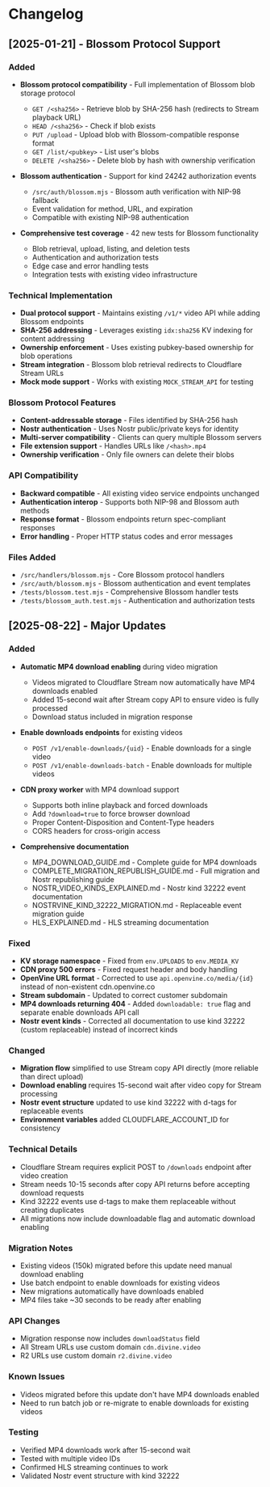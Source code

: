 # Changelog

## [2025-01-21] - Blossom Protocol Support

### Added
- **Blossom protocol compatibility** - Full implementation of Blossom blob storage protocol
  - `GET /<sha256>` - Retrieve blob by SHA-256 hash (redirects to Stream playback URL)
  - `HEAD /<sha256>` - Check if blob exists
  - `PUT /upload` - Upload blob with Blossom-compatible response format
  - `GET /list/<pubkey>` - List user's blobs
  - `DELETE /<sha256>` - Delete blob by hash with ownership verification

- **Blossom authentication** - Support for kind 24242 authorization events
  - `/src/auth/blossom.mjs` - Blossom auth verification with NIP-98 fallback
  - Event validation for method, URL, and expiration
  - Compatible with existing NIP-98 authentication

- **Comprehensive test coverage** - 42 new tests for Blossom functionality
  - Blob retrieval, upload, listing, and deletion tests
  - Authentication and authorization tests
  - Edge case and error handling tests
  - Integration tests with existing video infrastructure

### Technical Implementation
- **Dual protocol support** - Maintains existing `/v1/*` video API while adding Blossom endpoints
- **SHA-256 addressing** - Leverages existing `idx:sha256` KV indexing for content addressing
- **Ownership enforcement** - Uses existing pubkey-based ownership for blob operations
- **Stream integration** - Blossom blob retrieval redirects to Cloudflare Stream URLs
- **Mock mode support** - Works with existing `MOCK_STREAM_API` for testing

### Blossom Protocol Features
- **Content-addressable storage** - Files identified by SHA-256 hash
- **Nostr authentication** - Uses Nostr public/private keys for identity
- **Multi-server compatibility** - Clients can query multiple Blossom servers
- **File extension support** - Handles URLs like `/<hash>.mp4`
- **Ownership verification** - Only file owners can delete their blobs

### API Compatibility
- **Backward compatible** - All existing video service endpoints unchanged
- **Authentication interop** - Supports both NIP-98 and Blossom auth methods
- **Response format** - Blossom endpoints return spec-compliant responses
- **Error handling** - Proper HTTP status codes and error messages

### Files Added
- `/src/handlers/blossom.mjs` - Core Blossom protocol handlers
- `/src/auth/blossom.mjs` - Blossom authentication and event templates
- `/tests/blossom.test.mjs` - Comprehensive Blossom handler tests
- `/tests/blossom_auth.test.mjs` - Authentication and authorization tests

## [2025-08-22] - Major Updates

### Added
- **Automatic MP4 download enabling** during video migration
  - Videos migrated to Cloudflare Stream now automatically have MP4 downloads enabled
  - Added 15-second wait after Stream copy API to ensure video is fully processed
  - Download status included in migration response
  
- **Enable downloads endpoints** for existing videos
  - `POST /v1/enable-downloads/{uid}` - Enable downloads for a single video
  - `POST /v1/enable-downloads-batch` - Enable downloads for multiple videos
  
- **CDN proxy worker** with MP4 download support
  - Supports both inline playback and forced downloads
  - Add `?download=true` to force browser download
  - Proper Content-Disposition and Content-Type headers
  - CORS headers for cross-origin access

- **Comprehensive documentation**
  - MP4_DOWNLOAD_GUIDE.md - Complete guide for MP4 downloads
  - COMPLETE_MIGRATION_REPUBLISH_GUIDE.md - Full migration and Nostr republishing guide
  - NOSTR_VIDEO_KINDS_EXPLAINED.md - Nostr kind 32222 event documentation
  - NOSTRVINE_KIND_32222_MIGRATION.md - Replaceable event migration guide
  - HLS_EXPLAINED.md - HLS streaming documentation

### Fixed
- **KV storage namespace** - Fixed from `env.UPLOADS` to `env.MEDIA_KV`
- **CDN proxy 500 errors** - Fixed request header and body handling
- **OpenVine URL format** - Corrected to use `api.openvine.co/media/{id}` instead of non-existent cdn.openvine.co
- **Stream subdomain** - Updated to correct customer subdomain
- **MP4 downloads returning 404** - Added `downloadable: true` flag and separate enable downloads API call
- **Nostr event kinds** - Corrected all documentation to use kind 32222 (custom replaceable) instead of incorrect kinds

### Changed
- **Migration flow** simplified to use Stream copy API directly (more reliable than direct upload)
- **Download enabling** requires 15-second wait after video copy for Stream processing
- **Nostr event structure** updated to use kind 32222 with d-tags for replaceable events
- **Environment variables** added CLOUDFLARE_ACCOUNT_ID for consistency

### Technical Details
- Cloudflare Stream requires explicit POST to `/downloads` endpoint after video creation
- Stream needs 10-15 seconds after copy API returns before accepting download requests
- Kind 32222 events use d-tags to make them replaceable without creating duplicates
- All migrations now include downloadable flag and automatic download enabling

### Migration Notes
- Existing videos (150k) migrated before this update need manual download enabling
- Use batch endpoint to enable downloads for existing videos
- New migrations automatically have downloads enabled
- MP4 files take ~30 seconds to be ready after enabling

### API Changes
- Migration response now includes `downloadStatus` field
- All Stream URLs use custom domain `cdn.divine.video`
- R2 URLs use custom domain `r2.divine.video`

### Known Issues
- Videos migrated before this update don't have MP4 downloads enabled
- Need to run batch job or re-migrate to enable downloads for existing videos

### Testing
- Verified MP4 downloads work after 15-second wait
- Tested with multiple video IDs
- Confirmed HLS streaming continues to work
- Validated Nostr event structure with kind 32222